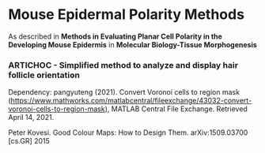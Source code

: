 # Mouse Epidermal Polarity Methods
 
As described in __Methods in Evaluating Planar Cell Polarity in the Developing Mouse Epidermis__ in __Molecular Biology-Tissue Morphogenesis__

### ARTICHOC - Simplified method to analyze and display hair follicle orientation

Dependency:
pangyuteng (2021). Convert Voronoi cells to region mask (https://www.mathworks.com/matlabcentral/fileexchange/43032-convert-voronoi-cells-to-region-mask), MATLAB Central File Exchange. Retrieved April 14, 2021.

Peter Kovesi. Good Colour Maps: How to Design Them.
arXiv:1509.03700 [cs.GR] 2015

